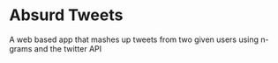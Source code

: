 # Absurd Tweets

A web based app that mashes up tweets from two given users using n-grams and the twitter API
